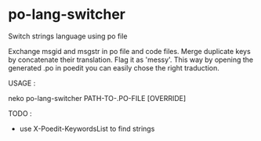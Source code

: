 # po-lang-switcher
Switch strings language using po file

Exchange msgid and msgstr in po file and code files.
Merge duplicate keys by concatenate their translation. Flag it as 'messy'.
This way by opening the generated .po in poedit you can easily chose the right traduction.

USAGE :

neko po-lang-switcher PATH-TO-.PO-FILE [OVERRIDE]


TODO : 
 - use X-Poedit-KeywordsList to find strings


